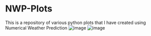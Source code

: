# NWP-Plots
This is a repository of various python plots that I have created using Numerical Weather Prediction
![image](https://github.com/anthony-illenden/NWP-Plots/assets/130492486/17db9874-3cde-4172-b233-fa7e05ff3004)
![image](https://github.com/anthony-illenden/NWP-Plots/assets/130492486/8e26be25-8c54-4788-965d-6db34b874568)



